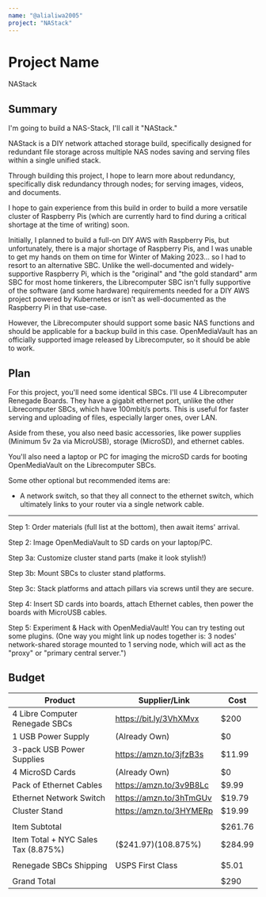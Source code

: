 ```yaml
---
name: "@alialiwa2005"
project: "NAStack"
---
```


# Project Name
NAStack
## Summary

I'm going to build a NAS-Stack, I'll call it "NAStack."

NAStack is a DIY network attached storage build, specifically designed for redundant file storage across multiple NAS nodes saving and serving files within a single unified stack.

Through building this project, I hope to learn more about redundancy, specifically disk redundancy through nodes; for serving images, videos, and documents.

I hope to gain experience from this build in order to build a more versatile cluster of Raspberry Pis (which are currently hard to find during a critical shortage at the time of writing) soon.

Initially, I planned to build a full-on DIY AWS with Raspberry Pis, but unfortunately, there is a major shortage of Raspberry Pis, and I was unable to get my hands on them on time for Winter of Making 2023... so I had to resort to an alternative SBC. Unlike the well-documented and widely-supportive Raspberry Pi, which is the "original" and "the gold standard" arm SBC for most home tinkerers, the Librecomputer SBC isn't fully supportive of the software (and some hardware) requirements needed for a DIY AWS project powered by Kubernetes or isn't as well-documented as the Raspberry Pi in that use-case.

However, the Librecomputer should support some basic NAS functions and should be applicable for a backup build in this case. OpenMediaVault has an officially supported image released by Librecomputer, so it should be able to work.


## Plan

For this project, you'll need some identical SBCs. I'll use 4 Librecomputer Renegade Boards. They have a gigabit ethernet port, unlike the other Librecomputer SBCs, which have 100mbit/s ports. This is useful for faster serving and uploading of files, especially larger ones, over LAN.

Aside from these, you also need basic accessories, like power supplies (Minimum 5v 2a via MicroUSB), storage (MicroSD), and ethernet cables.

You'll also need a laptop or PC for imaging the microSD cards for booting OpenMediaVault on the Librecomputer SBCs.

Some other optional but recommended items are:

- A network switch, so that they all connect to the ethernet switch, which ultimately links to your router via a 
single network cable.

---

Step 1: Order materials (full list at the bottom), then await items' arrival.

Step 2: Image OpenMediaVault to SD cards on your laptop/PC.

Step 3a: Customize cluster stand parts (make it look stylish!) 

Step 3b: Mount SBCs to cluster stand platforms.

Step 3c: Stack platforms and attach pillars via screws until they are secure.

Step 4: Insert SD cards into boards, attach Ethernet cables, then power the boards with MicroUSB cables.

Step 5: Experiment & Hack with OpenMediaVault! You can try testing out some plugins. (One way you might link up nodes together is: 3 nodes' network-shared storage mounted to 1 serving node, which will act as the "proxy" or "primary central server.")

## Budget

| Product                                 | Supplier/Link                         | Cost    |
| --------------------------------------- | ------------------------------------- | ------- |
| 4 Libre Computer Renegade SBCs          | https://bit.ly/3VhXMvx                | $200    |
| 1 USB Power Supply                      | (Already Own)                         | $0      |
| 3-pack USB Power Supplies               | https://amzn.to/3jfzB3s               | $11.99  |
| 4 MicroSD Cards                         | (Already Own)                         | $0      |
| Pack of Ethernet Cables                 | https://amzn.to/3v9B8Lc               | $9.99   |
| Ethernet Network Switch                 | https://amzn.to/3hTmGUv               | $19.79  |
| Cluster Stand                           | https://amzn.to/3HYMERp               | $19.99  |
|                                         |                                       |         |
| Item Subtotal                           |                                       | $261.76 |
| Item Total + NYC Sales Tax (8.875%)     | ($241.97)(108.875%)                   | $284.99 |
|                                         |                                       |         |
| Renegade SBCs Shipping                  | USPS First Class                      | $5.01   |
|                                         |                                       |         |
| Grand Total                             |                                       | $290    |

